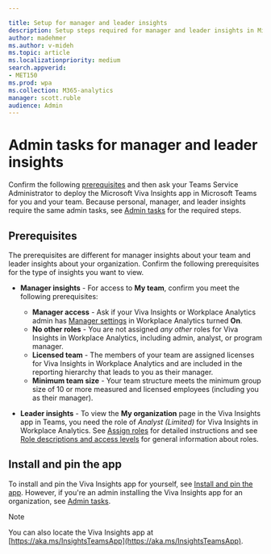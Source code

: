 ```yaml
---

title: Setup for manager and leader insights
description: Setup steps required for manager and leader insights in Microsoft Viva Insights in Microsoft Teams
author: madehmer
ms.author: v-mideh
ms.topic: article
ms.localizationpriority: medium 
search.appverid:
- MET150
ms.prod: wpa
ms.collection: M365-analytics
manager: scott.ruble
audience: Admin
---
```


# Admin tasks for manager and leader insights

Confirm the following [prerequisites](#prerequisites) and then ask your Teams Service Administrator to deploy the Microsoft Viva Insights app in Microsoft Teams for you and your team. Because personal, manager, and leader insights require the same admin tasks, see [Admin tasks](../personal/teams/viva-teams-app-admin-tasks.md) for the required steps.

## Prerequisites

The prerequisites are different for manager insights about your team and leader insights about your organization. Confirm the following prerequisites for the type of insights you want to view.

* **Manager insights** - For access to **My team**, confirm you meet the following prerequisites:

  * **Manager access** - Ask if your Viva Insights or Workplace Analytics admin has [Manager settings](../use/manager-settings.md) in Workplace Analytics turned **On**.
  * **No other roles** - You are not assigned _any other_ roles for Viva Insights in Workplace Analytics, including admin, analyst, or program manager.
  * **Licensed team** - The members of your team are assigned licenses for Viva Insights in Workplace Analytics and are included in the reporting hierarchy that leads to you as their manager.  
  * **Minimum team size** - Your team structure meets the minimum group size of 10 or more measured and licensed employees (including you as their manager).

* **Leader insights** - To view the **My organization** page in the Viva Insights app in Teams, you need the role of _Analyst (Limited)_ for Viva Insights in Workplace Analytics. See [Assign roles](../setup/assign-roles-to-wpa-admins.md) for detailed instructions and see [Role descriptions and access levels](../use/user-roles.md#role-descriptions-and-access-levels) for general information about roles.

## Install and pin the app

To install and pin the Viva Insights app for yourself, see [Install and pin the app](../personal/teams/viva-teams-app-install.md#install-the-app). However, if you're an admin installing the Viva Insights app for an organization, see [Admin tasks](../personal/teams/viva-teams-app-admin-tasks.md).  

>[!Note]
>You can also locate the Viva Insights app at [https://aka.ms/InsightsTeamsApp](https://aka.ms/InsightsTeamsApp).

